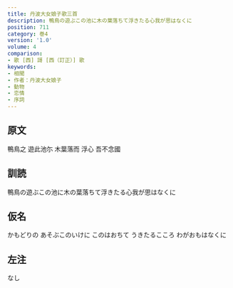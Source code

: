 ```yaml
---
title: 丹波大女娘子歌三首
description: 鴨鳥の遊ぶこの池に木の葉落ちて浮きたる心我が思はなくに
position: 711
category: 巻4
version: '1.0'
volume: 4
comparison:
- 歌 [西] 謌 [西（訂正）] 歌
keywords:
- 相聞
- 作者：丹波大女娘子
- 動物
- 恋情
- 序詞
---
```


## 原文

鴨鳥之 遊此池尓 木葉落而 浮心 吾不念國

## 訓読

鴨鳥の遊ぶこの池に木の葉落ちて浮きたる心我が思はなくに

## 仮名

かもどりの あそぶこのいけに このはおちて うきたるこころ わがおもはなくに

## 左注

なし
